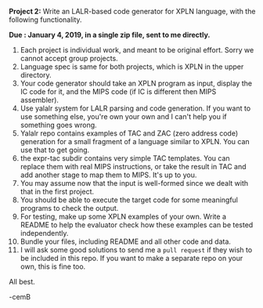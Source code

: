 <b>Project 2:</b> Write an LALR-based code  generator for XPLN language, with the following functionality.

<b>Due : January 4, 2019, in a single zip file, sent to me directly.</b>

<ol>
  
<li>Each project is individual work, and meant to be original effort. Sorry we cannot accept group projects.
  
<li>Language spec is same for both projects, which is XPLN in the upper directory.

<li>Your code generator should take an XPLN program as input, display the IC code for it, and the MIPS code (if IC is different then MIPS assembler).

<li>Use yalalr system for LALR parsing and code generation. If you want to use something else, you're own your own and I can't help you if something goes wrong.

<li>Yalalr repo contains examples of TAC and ZAC (zero address code) generation for a small fragment of a language similar to XPLN. You can use that to get going.

<li>the expr-tac subdir contains very simple TAC templates. You can replace them with real MIPS instructions, or take the result in TAC and add another
stage to map them to MIPS. It's up to you.

<li>You may assume now that the input is well-formed since we dealt with that in the first project.

<li>You should be able to execute the target code for some meaningful programs to check the output.

<li>For testing, make up some XPLN examples of your own.
Write a README to help the evaluator check how these examples can be tested independently.

<li>Bundle your files, including README and all other code and data.
  
<li>I will ask some good solutions to send me a <code>pull request</code> if they wish to be included in this repo.
  If you want to make a separate repo on your own, this is fine too.
</ol>

All best.

-cemB
